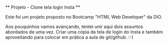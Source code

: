  ** Projeto - Clone tela login Insta ** 

Este foi um projeto proposto no Bootcamp "HTML Web Developer" da DIO.

Aos pouquinhos vamos avançando, tentei unir aqui dois assuntos abordados de uma vez. Criar uma cópia da tela
de login do Insta e também aproveitando para colocar em prática a aula de git/github. :-)